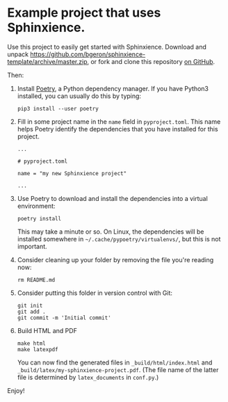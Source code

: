 # Example project that uses Sphinxience.

Use this project to easily get started with Sphinxience. Download and unpack https://github.com/bgeron/sphinxience-template/archive/master.zip, or fork and clone this repository [on GitHub](https://github.com/bgeron/sphinxience-template). 

Then:

1.  Install [Poetry](https://poetry.eustace.io/), a Python dependency manager. If you have Python3 installed, you can usually do this by typing:

        pip3 install --user poetry

2.  Fill in some project name in the `name` field in `pyproject.toml`. This name helps Poetry identify the dependencies that you have installed for this project.

        ...

        # pyproject.toml

        name = "my new Sphinxience project"

        ...

3.  Use Poetry to download and install the dependencies into a virtual environment:

        poetry install

    This may take a minute or so. On Linux, the dependencies will be installed somewhere in `~/.cache/pypoetry/virtualenvs/`, but this is not important.

4.  Consider cleaning up your folder by removing the file you're reading now:

        rm README.md

5.  Consider putting this folder in version control with Git:

        git init
        git add .
        git commit -m 'Initial commit'

6.  Build HTML and PDF
    
        make html
        make latexpdf

    You can now find the generated files in `_build/html/index.html` and `_build/latex/my-sphinxience-project.pdf`. (The file name of the latter file is determined by `latex_documents` in `conf.py`.)

Enjoy!